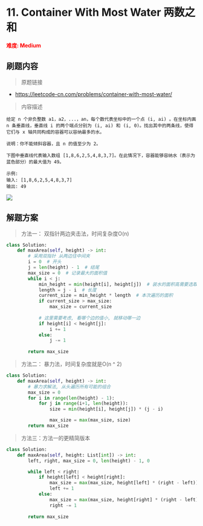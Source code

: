 # 11. Container With Most Water 两数之和

**<font color=red>难度: Medium</font>**

## 刷题内容

> 原题链接

* https://leetcode-cn.com/problems/container-with-most-water/

> 内容描述

```
给定 n 个非负整数 a1，a2，...，an，每个数代表坐标中的一个点 (i, ai) 。在坐标内画 n 条垂直线，垂直线 i 的两个端点分别为 (i, ai) 和 (i, 0)。找出其中的两条线，使得它们与 x 轴共同构成的容器可以容纳最多的水。

说明：你不能倾斜容器，且 n 的值至少为 2。

下图中垂直线代表输入数组 [1,8,6,2,5,4,8,3,7]。在此情况下，容器能够容纳水（表示为蓝色部分）的最大值为 49。

示例:
输入: [1,8,6,2,5,4,8,3,7]
输出: 49
```

![](https://aliyun-lc-upload.oss-cn-hangzhou.aliyuncs.com/aliyun-lc-upload/uploads/2018/07/25/question_11.jpg)



## 解题方案

> 方法一： 双指针两边夹击法，时间复杂度O(n)
>

```python
class Solution:
    def maxArea(self, height) -> int:
        # 采用双指针 从两边往中间夹
        i = 0  # 开头
        j = len(height) - 1  # 结尾
        max_size = 0  # 记录最大的面积值
        while i < j:
            min_height = min(height[i], height[j])  # 装水的面积高需要选取最矮的那个 (短板效应)
            length = j - i  # 长度
            current_size = min_height * length  # 本次遍历的面积
            if current_size > max_size:
                max_size = current_size
            
            # 这里需要考虑, 看哪个边的值小, 就移动哪一边
            if height[i] < height[j]:
                i += 1
            else:
                j -= 1
                
        return max_size
```



> 方法二： 暴力法，时间复杂度就是O(n ^ 2)
>

```python
class Solution:
    def maxArea(self, height) -> int:
        # 暴力求解法, 从头遍历所有可能的组合
        max_size = 0
        for i in range(len(height) - 1):
            for j in range(i+1, len(height)):
                size = min(height[i], height[j]) * (j - i)

                max_size = max(max_size, size)
        return max_size
```



> 方法三：方法一的更精简版本

```python
class Solution:
    def maxArea(self, height: List[int]) -> int:
        left, right, max_size = 0, len(height) - 1, 0

        while left < right:
            if height[left] < height[right]:
                max_size = max(max_size, height[left] * (right - left))
                left += 1
            else:
                max_size = max(max_size, height[right] * (right - left))
                right -= 1
        
        return max_size
```

